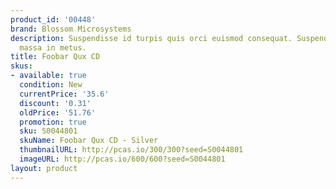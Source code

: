 ```yaml
---
product_id: '00448'
brand: Blossom Microsystems
description: Suspendisse id turpis quis orci euismod consequat. Suspendisse pulvinar
  massa in metus.
title: Foobar Qux CD
skus:
- available: true
  condition: New
  currentPrice: '35.6'
  discount: '0.31'
  oldPrice: '51.76'
  promotion: true
  sku: S0044801
  skuName: Foobar Qux CD - Silver
  thumbnailURL: http://pcas.io/300/300?seed=S0044801
  imageURL: http://pcas.io/600/600?seed=S0044801
layout: product
---
```

